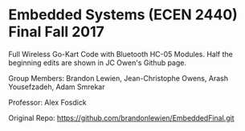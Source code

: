 # Embedded Systems (ECEN 2440) Final Fall 2017

Full Wireless Go-Kart Code with Bluetooth HC-05 Modules. Half the beginning edits are shown in JC Owen's Github page.

Group Members: Brandon Lewien, Jean-Christophe Owens, Arash Yousefzadeh, Adam Smrekar

Professor: Alex Fosdick

Original Repo: https://github.com/brandonlewien/EmbeddedFinal.git
